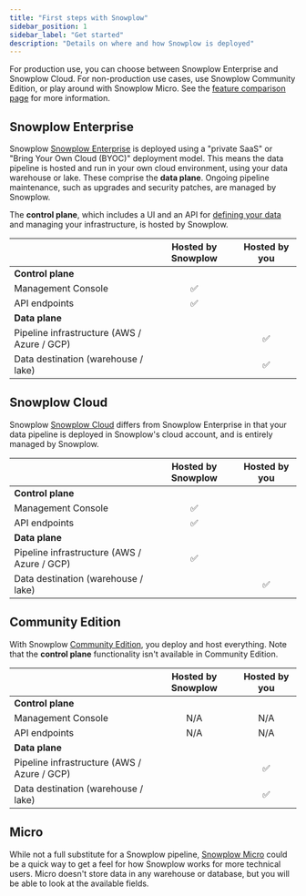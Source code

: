 ```yaml
---
title: "First steps with Snowplow"
sidebar_position: 1
sidebar_label: "Get started"
description: "Details on where and how Snowplow is deployed"
---
```


For production use, you can choose between Snowplow Enterprise and Snowplow Cloud. For non-production use cases, use Snowplow Community Edition, or play around with Snowplow Micro. See the [feature comparison page](/docs/get-started/feature-comparison/index.md) for more information.

## Snowplow Enterprise

Snowplow [Snowplow Enterprise](/docs/get-started/snowplow-bdp/index.md) is deployed using a "private SaaS" or "Bring Your Own Cloud (BYOC)" deployment model. This means the data pipeline is hosted and run in your own cloud environment, using your data warehouse or lake. These comprise the **data plane**. Ongoing pipeline maintenance, such as upgrades and security patches, are managed by Snowplow.

The **control plane**, which includes a UI and an API for [defining your data](/docs/data-product-studio/data-products/index.md) and managing your infrastructure, is hosted by Snowplow.

|                                             | Hosted by Snowplow | Hosted by you |
| :------------------------------------------ | :----------------: | :-----------: |
| **Control plane**                           |                    |               |
| Management Console                          |         ✅          |               |
| API endpoints                               |         ✅          |               |
| **Data plane**                              |                    |               |
| Pipeline infrastructure (AWS / Azure / GCP) |                    |       ✅       |
| Data destination (warehouse / lake)         |                    |       ✅       |

## Snowplow Cloud

Snowplow [Snowplow Cloud](/docs/get-started/snowplow-bdp/index.md) differs from Snowplow Enterprise in that your data pipeline is deployed in Snowplow's cloud account, and is entirely managed by Snowplow.

|                                             | Hosted by Snowplow | Hosted by you |
| :------------------------------------------ | :----------------: | :-----------: |
| **Control plane**                           |                    |               |
| Management Console                          |         ✅          |               |
| API endpoints                               |         ✅          |               |
| **Data plane**                              |                    |               |
| Pipeline infrastructure (AWS / Azure / GCP) |         ✅          |               |
| Data destination (warehouse / lake)         |                    |       ✅       |

## Community Edition

With Snowplow [Community Edition](/docs/get-started/snowplow-community-edition/index.md), you deploy and host everything. Note that the **control plane** functionality isn't available in Community Edition.

|                                             | Hosted by Snowplow | Hosted by you |
| :------------------------------------------ | :----------------: | :-----------: |
| **Control plane**                           |                    |               |
| Management Console                          |        N/A         |      N/A      |
| API endpoints                               |        N/A         |      N/A      |
| **Data plane**                              |                    |               |
| Pipeline infrastructure (AWS / Azure / GCP) |                    |       ✅       |
| Data destination (warehouse / lake)         |                    |       ✅       |

## Micro

While not a full substitute for a Snowplow pipeline, [Snowplow Micro](/docs/data-product-studio/data-quality/snowplow-micro/index.md) could be a quick way to get a feel for how Snowplow works for more technical users. Micro doesn't store data in any warehouse or database, but you will be able to look at the available fields.
